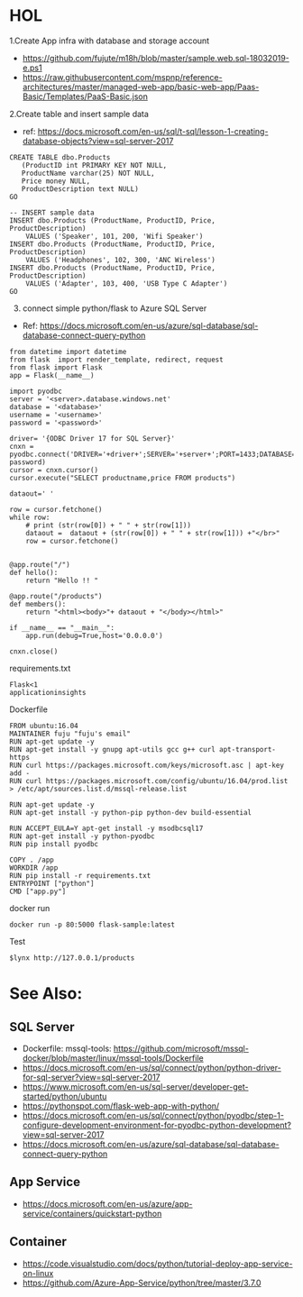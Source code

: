# HOL

1.Create App infra with database and storage account
* https://github.com/fujute/m18h/blob/master/sample.web.sql-18032019-e.ps1
* https://raw.githubusercontent.com/mspnp/reference-architectures/master/managed-web-app/basic-web-app/Paas-Basic/Templates/PaaS-Basic.json

2.Create table and insert sample data
* ref: https://docs.microsoft.com/en-us/sql/t-sql/lesson-1-creating-database-objects?view=sql-server-2017
```shell
CREATE TABLE dbo.Products  
   (ProductID int PRIMARY KEY NOT NULL,  
   ProductName varchar(25) NOT NULL,  
   Price money NULL,  
   ProductDescription text NULL)  
GO

-- INSERT sample data  
INSERT dbo.Products (ProductName, ProductID, Price, ProductDescription)  
    VALUES ('Speaker', 101, 200, 'Wifi Speaker')   
INSERT dbo.Products (ProductName, ProductID, Price, ProductDescription)  
    VALUES ('Headphones', 102, 300, 'ANC Wireless')   
INSERT dbo.Products (ProductName, ProductID, Price, ProductDescription)  
    VALUES ('Adapter', 103, 400, 'USB Type C Adapter')  
GO
```

3. connect simple python/flask to Azure SQL Server 
* Ref: https://docs.microsoft.com/en-us/azure/sql-database/sql-database-connect-query-python 
```shell
from datetime import datetime  
from flask  import render_template, redirect, request
from flask import Flask
app = Flask(__name__)

import pyodbc
server = '<server>.database.windows.net'
database = '<database>'
username = '<username>'
password = '<password>'

driver= '{ODBC Driver 17 for SQL Server}'
cnxn = pyodbc.connect('DRIVER='+driver+';SERVER='+server+';PORT=1433;DATABASE='+database+';UID='+username+';PWD='+ password)
cursor = cnxn.cursor()
cursor.execute("SELECT productname,price FROM products")

dataout=' '

row = cursor.fetchone()
while row:
    # print (str(row[0]) + " " + str(row[1]))
    dataout =  dataout + (str(row[0]) + " " + str(row[1])) +"</br>"
    row = cursor.fetchone()


@app.route("/")
def hello():
    return "Hello !! "

@app.route("/products")
def members():
    return "<html><body>"+ dataout + "</body></html>"

if __name__ == "__main__":
    app.run(debug=True,host='0.0.0.0')

cnxn.close()  
```
requirements.txt
```shell
Flask<1
applicationinsights
```
Dockerfile
```shell
FROM ubuntu:16.04
MAINTAINER fuju "fuju's email"
RUN apt-get update -y
RUN apt-get install -y gnupg apt-utils gcc g++ curl apt-transport-https
RUN curl https://packages.microsoft.com/keys/microsoft.asc | apt-key add - 
RUN curl https://packages.microsoft.com/config/ubuntu/16.04/prod.list > /etc/apt/sources.list.d/mssql-release.list

RUN apt-get update -y
RUN apt-get install -y python-pip python-dev build-essential

RUN ACCEPT_EULA=Y apt-get install -y msodbcsql17
RUN apt-get install -y python-pyodbc
RUN pip install pyodbc

COPY . /app
WORKDIR /app
RUN pip install -r requirements.txt
ENTRYPOINT ["python"]
CMD ["app.py"]
```
docker run
```shell
docker run -p 80:5000 flask-sample:latest
```
Test
```shell
$lynx http://127.0.0.1/products
```
# See Also:
## SQL Server
* Dockerfile: mssql-tools: https://github.com/microsoft/mssql-docker/blob/master/linux/mssql-tools/Dockerfile
* https://docs.microsoft.com/en-us/sql/connect/python/python-driver-for-sql-server?view=sql-server-2017
* https://www.microsoft.com/en-us/sql-server/developer-get-started/python/ubuntu
* https://pythonspot.com/flask-web-app-with-python/
* https://docs.microsoft.com/en-us/sql/connect/python/pyodbc/step-1-configure-development-environment-for-pyodbc-python-development?view=sql-server-2017
* https://docs.microsoft.com/en-us/azure/sql-database/sql-database-connect-query-python
## App Service
* https://docs.microsoft.com/en-us/azure/app-service/containers/quickstart-python
## Container
* https://code.visualstudio.com/docs/python/tutorial-deploy-app-service-on-linux
* https://github.com/Azure-App-Service/python/tree/master/3.7.0
